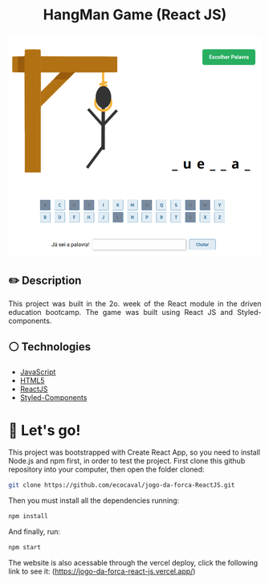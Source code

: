 # <p align = "center">HangMan Game (React JS)</p>

<p align = "center"><img style="width:600px" src="./public/readme.png"/></p>

## ✏️ Description
<p align="justify" >This project was built in the 2o. week of the React module in the driven education bootcamp. The game was built using React JS and Styled-components.</p>

##  <p align = "left"> :white_circle: Technologies</p>

- [JavaScript](https://www.javascript.com/)
- [HTML5](https://html5.org/)
- [ReactJS](https://reactjs.org/)
- [Styled-Components](https://styled-components.com/)

# 🏁 Let's go!

This project was bootstrapped with Create React App, so you need to install Node.js and npm first, in order to test the project. First clone this github repository into your computer, then open the folder cloned:

```bash
git clone https://github.com/ecocaval/jogo-da-forca-ReactJS.git
```

Then you must install all the dependencies running:

```bash
npm install
```

And finally, run:

```bash
npm start
```

The website is also acessable through the vercel deploy, click the following link to see it: (https://jogo-da-forca-react-js.vercel.app/)
